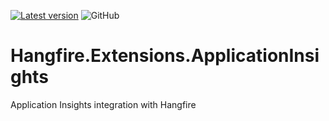 [![Latest version](https://img.shields.io/nuget/v/Hangfire.Extensions.ApplicationInsights.svg)](https://www.nuget.org/packages?q=Hangfire.Extensions.ApplicationInsights) ![GitHub](https://img.shields.io/github/license/coolhome/Hangfire.Extensions.ApplicationInsights)

# Hangfire.Extensions.ApplicationInsights
Application Insights integration with Hangfire
